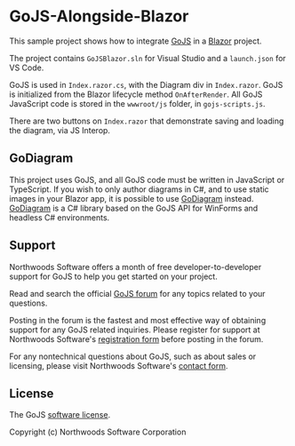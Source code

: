 # GoJS-Alongside-Blazor


This sample project shows how to integrate [GoJS](https://gojs.net) in a [Blazor](https://dotnet.microsoft.com/apps/aspnet/web-apps/blazor) project.

The project contains `GoJSBlazor.sln` for Visual Studio and a `launch.json` for VS Code.

GoJS is used in `Index.razor.cs`, with the Diagram div in `Index.razor`. GoJS is initialized from the Blazor lifecycle method `OnAfterRender`. All GoJS JavaScript code is stored in the `wwwroot/js` folder, in `gojs-scripts.js`.

There are two buttons on `Index.razor` that demonstrate saving and loading the diagram, via JS Interop.

## GoDiagram

This project uses GoJS, and all GoJS code must be written in JavaScript or TypeScript. If you wish to only author diagrams in C#, and to use static images in your Blazor app, it is possible to use [GoDiagram](https://godiagram.com/?gojsalongsideblazor) instead. [GoDiagram](https://godiagram.com/?gojsalongsideblazor) is a C# library based on the GoJS API for WinForms and headless C# environments.

## Support

Northwoods Software offers a month of free developer-to-developer support for GoJS to help you get started on your project.

Read and search the official <a href="https://forum.nwoods.com/c/gojs">GoJS forum</a> for any topics related to your questions.

Posting in the forum is the fastest and most effective way of obtaining support for any GoJS related inquiries.
Please register for support at Northwoods Software's <a href="https://www.nwoods.com/products/register.html">registration form</a> before posting in the forum.

For any nontechnical questions about GoJS, such as about sales or licensing,
please visit Northwoods Software's <a href="https://www.nwoods.com/contact.html">contact form</a>.


## License

The GoJS <a href="https://gojs.net/latest/doc/license.html">software license</a>.

Copyright (c) Northwoods Software Corporation
